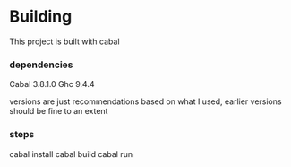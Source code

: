 # Building
This project is built with cabal
### dependencies
Cabal 3.8.1.0
Ghc 9.4.4

versions are just recommendations based on what I used, earlier versions should be fine to an extent

### steps
cabal install
cabal build
cabal run
